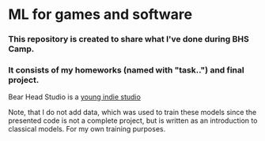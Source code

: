 <h1>ML for games and software</h1>
<h3>This repository is created to share what I've done during BHS Camp.</h3>
<h3>It consists of my homeworks (named with "task..") and final project.</h3>

Bear Head Studio is a 
[young indie studio](https://bearheadstudio.ru/?ysclid=lymslkpk4l937871213)

Note, that I do not add data, which was used to train these models since the presented code is not a complete project, but is written as an introduction to classical models. For my own training purposes.
